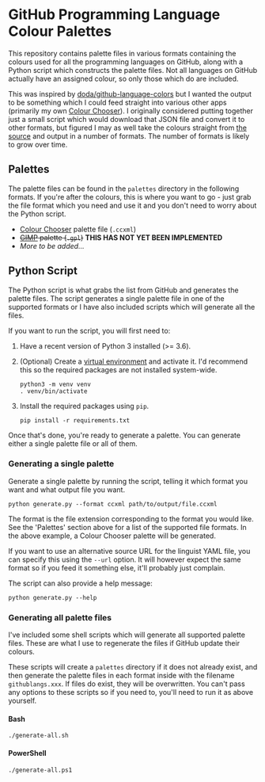 # GitHub Programming Language Colour Palettes

This repository contains palette files in various formats containing the colours used for all the programming languages on GitHub, along with a Python script which constructs the palette files. Not all languages on GitHub actually have an assigned colour, so only those which do are included.

This was inspired by [doda/github-language-colors](https://github.com/doda/github-language-colors) but I wanted the output to be something which I could feed straight into various other apps (primarily my own [Colour Chooser][cc]). I originally considered putting together just a small script which would download that JSON file and convert it to other formats, but figured I may as well take the colours straight from [the source](https://github.com/github/linguist/blob/master/lib/linguist/languages.yml) and output in a number of formats. The number of formats is likely to grow over time.

## Palettes

The palette files can be found in the `palettes` directory in the following formats. If you're after the colours, this is where you want to go - just grab the file format which you need and use it and you don't need to worry about the Python script.

 - [Colour Chooser][cc] palette file (`.ccxml`)
 - ~~[GIMP](https://www.gimp.org/) palette (`.gpl`)~~ **THIS HAS NOT YET BEEN IMPLEMENTED**
 - *More to be added...*

## Python Script

The Python script is what grabs the list from GitHub and generates the palette files. The script generates a single palette file in one of the supported formats or I have also included scripts which will generate all the files.

If you want to run the script, you will first need to:

 1. Have a recent version of Python 3 installed (>= 3.6).
 2. (Optional) Create a [virtual environment](https://docs.python.org/3.7/tutorial/venv.html) and activate it. I'd recommend this so the required packages are not installed system-wide.  
    
        python3 -m venv venv
        . venv/bin/activate

 3. Install the required packages using `pip`.  
    
        pip install -r requirements.txt

Once that's done, you're ready to generate a palette. You can generate either a single palette file or all of them.

### Generating a single palette

Generate a single palette by running the script, telling it which format you want and what output file you want.

    python generate.py --format ccxml path/to/output/file.ccxml

The format is the file extension corresponding to the format you would like. See the 'Palettes' section above for a list of the supported file formats. In the above example, a Colour Chooser palette will be generated.

If you want to use an alternative source URL for the linguist YAML file, you can specify this using the `--url` option. It will however expect the same format so if you feed it something else, it'll probably just complain.

The script can also provide a help message:

    python generate.py --help

### Generating all palette files

I've included some shell scripts which will generate all supported palette files. These are what I use to regenerate the files if GitHub update their colours.

These scripts will create a `palettes` directory if it does not already exist, and then generate the palette files in each format inside with the filename `githublangs.xxx`. If files do exist, they will be overwritten. You can't pass any options to these scripts so if you need to, you'll need to run it as above yourself.

#### Bash

    ./generate-all.sh

#### PowerShell

    ./generate-all.ps1


[cc]: https://markembling.info/2010/12/colour-chooser